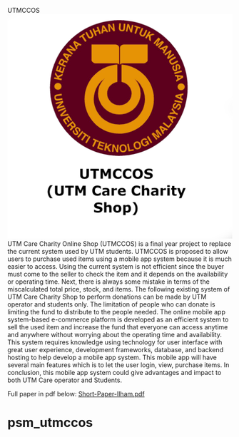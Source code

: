 UTMCCOS
![Model](https://github.com/ilhmshahfilzuah/psm_utmccos/blob/main/assets/Logo/Logo.png)
UTM Care Charity Online Shop (UTMCCOS) is a final year project to replace the current system used by UTM students. UTMCCOS is proposed to allow users to purchase used items using a mobile app system because it is much easier to access. Using the current system is not efficient since the buyer must come to the seller to check the item and it depends on the availability or operating time. Next, there is always some mistake in terms of the miscalculated total price, stock, and items. The following existing system of UTM Care Charity Shop to perform donations can be made by UTM operator and students only. The limitation of people who can donate is limiting the fund to distribute to the people needed. The online mobile app system-based e-commerce platform is developed as an efficient system to sell the used item and increase the fund that everyone can access anytime and anywhere without worrying about the operating time and availability. This system requires knowledge using technology for user interface with great user experience, development frameworks, database, and backend hosting to help develop a mobile app system. This mobile app will have several main features which is to let the user login, view, purchase items. In conclusion, this mobile app system could give advantages and impact to both UTM Care operator and Students.

Full paper in pdf below:
[Short-Paper-Ilham.pdf
](https://github.com/ilhmshahfilzuah/psm_utmccos/blob/main/Short-Paper-Ilham.pdf)
# psm_utmccos
